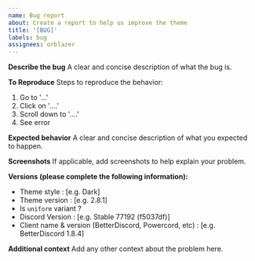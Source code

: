 ```yaml
---
name: Bug report
about: Create a report to help us improve the theme
title: '[BUG]'
labels: bug
assignees: orblazer
---
```


**Describe the bug**
A clear and concise description of what the bug is.

**To Reproduce**
Steps to reproduce the behavior:

1. Go to '...'
2. Click on '....'
3. Scroll down to '....'
4. See error

**Expected behavior**
A clear and concise description of what you expected to happen.

**Screenshots**
If applicable, add screenshots to help explain your problem.

**Versions (please complete the following information):**

- Theme style : [e.g. Dark]
- Theme version : [e.g. 2.8.1]
- Is `uniform` variant ?
- Discord Version : [e.g. Stable 77192 (f5037df)]
- Client name & version (BetterDiscord, Powercord, etc) : [e.g. BetterDiscord 1.8.4]

**Additional context**
Add any other context about the problem here.
